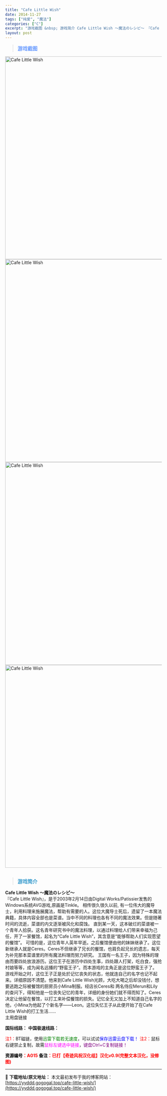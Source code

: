 ```yaml
---
title: "Cafe Little Wish"
date: 2014-11-27
tags: ["纯爱", "魔法"]
categories: ["C"]
excerpt: "游戏截图 &nbsp; 游戏简介 Cafe Little Wish ～魔法のレシピ～ 『Cafe Little Wish』，是于2003年2月14日由Digital Works/Patissier发售的Windows系统AVG游戏,原画是Tinkle。 相传很久很久以前, 有一位伟大的魔导士，利用料&hellip;"
layout: post
---
```


<div>
<blockquote><b><span style="font-size: 12pt; color: #6699ff;">游戏截图</span></b></blockquote>
<div><img title="点击放大" src="https://yyddd.gogogal.top/wp-content/uploads/2025/04/20250429_6810e505ed068.webp" alt="Cafe Little Wish" width="650" /></div>
<div><img title="点击放大" src="https://yyddd.gogogal.top/wp-content/uploads/2025/04/20250429_6810e508574de.webp" alt="Cafe Little Wish" width="650" /></div>
<div><img title="点击放大" src="https://yyddd.gogogal.top/wp-content/uploads/2025/04/20250429_6810e50a0e4e7.webp" alt="Cafe Little Wish" width="650" /></div>
<div><img title="点击放大" src="https://yyddd.gogogal.top/wp-content/uploads/2025/04/20250429_6810e50c7f506.webp" alt="Cafe Little Wish" width="650" /></div>
&nbsp;
<blockquote><b><span style="font-size: 12pt; color: #3399cc;">游戏简介</span></b></blockquote>
</div>
<strong>Cafe Little Wish ～魔法のレシピ～</strong>
<div>
<div>『Cafe Little Wish』，是于2003年2月14日由Digital Works/Patissier发售的Windows系统AVG游戏,原画是Tinkle。
相传很久很久以前, 有一位伟大的魔导士，利用料理来施展魔法，帮助有需要的人。这位大魔导士死后，遗留了一本魔法典籍，具体内容全部也是菜谱。当中不同的料理也各有不同的魔法效果。但是随著时间的流逝，菜谱的内文逐渐被风化和腐蚀。
直到某一天，这本破烂的菜谱被一个青年人拾获。这名青年研究书中的魔法料理，以通过料理给人们带来幸福为己任，开了一家餐馆，起名为“Cafe Little Wish”，其含意是“能够帮助人们实现愿望的餐馆”。
可惜的是，这位青年人英年早逝。之后餐馆便由他的妹妹继承了。这位新继承人就是Ceres。Ceres不但继承了兄长的餐馆，也肩负起兄长的遗志，每天为补完那本菜谱里的所有魔法料理而努力研究。
王国有一名王子，因为特殊的理由而要四处放浪游历。这位王子在游历中四处生事，四处跟人打架，吃白食，强抢村娘等等，成为闻名远播的“野蛮王子”。而本游戏的主角正是这位野蛮王子了。
游戏开始之时，这位王子正是处於记忆丧失的状态，他就连自己的名字也记不起来。详细原因不清楚。他来到Cafe Little Wish光顾，大吃大喝之后却没钱付，想要逃跑之际被餐馆的厨房员小Mina制服。经店长Ceres和 两名侍应Merun和Lily的查问下，得知他是一位丧失记忆的青年，详细的身份她们就不得而知了。Ceres决定让他留在餐馆，以打工来补偿餐馆的损失。记忆全无又加上不知道自己名字的他，小Mina为他起了个新名字——Leon。这位失忆王子从此便开始了在Cafe Little Wish的打工生活……</div>
</div>
<div class="panel panel-primary">
<div class="panel-heading">主用盘链接</div>
<div class="panel-body">

<b>国际线路：</b>
<b>中国极速线路：</b>


<span style="color: #ff0000;">注1：</span>BT磁链，使用<span style="color: #008000;">迅雷下载若无速度</span>，可以试试<span style="color: #0000ff;">保存迅雷云盘下载！</span>
<span style="color: #ff0000;">注2：</span>鼠标右键禁止复制，故需<span style="color: #ff00ff;">鼠标左键选中链接</span>，<span style="color: #800080;">键盘Ctrl+C复制链接！</span>

</div>
<div class="panel-footer"><span style="color: #ff0000;"><b><span style="color: #000000;">资源编号</span>：A015</b></span>
<span style="color: #ff0000;"><b><span style="color: #000000;">备注</span>：已打【奇迹风祝汉化组】汉化v0.9(完整文本汉化，没修图)</b></span></div>
</div>

---
📖 **下载地址/原文地址：** 本文最初发布于我的博客网站：[https://yyddd.gogogal.top/cafe-little-wish/](https://yyddd.gogogal.top/cafe-little-wish/)
